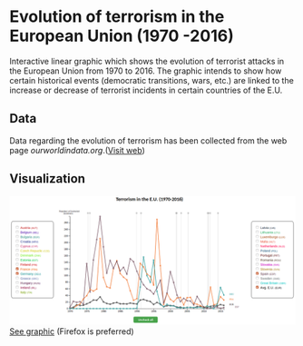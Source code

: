 # Evolution of terrorism in the European Union (1970 -2016)

Interactive linear graphic which shows the evolution of terrorist attacks in the European Union from 1970 to 2016. The graphic intends to show how certain historical events (democratic transitions, wars, etc.) are linked to the increase or decrease of terrorist incidents in certain countries of the E.U.



## Data

Data regarding the evolution of terrorism has been collected from the web page _ourworldindata.org_.([Visit web](https://ourworldindata.org/terrorism#modern-terrorism-after-the-second-world-war))

## Visualization
![Preview](images/preview.png)
[See graphic]( https://pabvald.github.io/terrorism-eu/) (Firefox is preferred)
